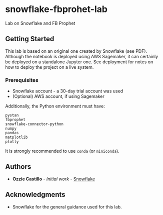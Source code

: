 # snowflake-fbprohet-lab
 
Lab on Snowflake and FB Prophet

## Getting Started

This lab is based on an original one created by Snowflake (see PDF). Although the notebook is deployed using AWS Sagemaker, it can certainly be deployed on a standalone Jupyter one.
See deployment for notes on how to deploy the project on a live system.

### Prerequisites

* Snowflake account - a 30-day trial account was used
* (Optional) AWS account, if using Sagemaker

Additionally, the Python environment must have:
```
pystan
fbprophet
snowflake-connector-python
numpy
pandas
matplotlib
plotly
```
It is strongly recommended to use `conda` (or `miniconda`).


## Authors

* **Ozzie Castillo** - *Initial work* - [Snowflake](https://www.snowflake.com/)

## Acknowledgments

* Snowflake for the general guidance used for this lab.
